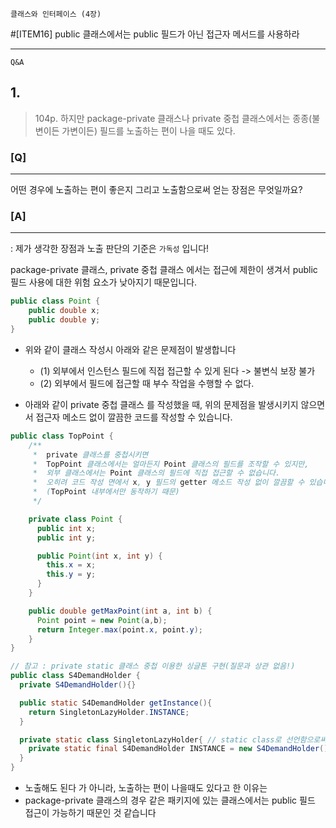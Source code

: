 `클래스와 인터페이스 (4장)`

#[ITEM16] public 클래스에서는 public 필드가 아닌 접근자 메서드를 사용하라


----
`Q&A`
## 1.
> 104p. 하지만 package-private 클래스나 private 중첩 클래스에서는 종종(불변이든 가변이든) 필드를
> 노출하는 편이 나을 때도 있다.

### [Q]
___
어떤 경우에 노출하는 편이 좋은지 그리고 노출함으로써 얻는 장점은 무엇일까요?

### [A]
___
: 제가 생각한 장점과 노출 판단의 기준은 `가독성` 입니다! 

package-private 클래스, private 중첩 클래스 에서는 접근에 제한이 생겨서 public 필드 사용에 대한 위험 요소가 낮아지기 때문입니다.

```java
public class Point {
	public double x;
	public double y;
}
```
* 위와 같이 클래스 작성시 아래와 같은 문제점이 발생합니다
  * (1) 외부에서 인스턴스 필드에 직접 접근할 수 있게 된다 -> 불변식 보장 불가
  * (2) 외부에서 필드에 접근할 때 부수 작업을 수행할 수 없다.


* 아래와 같이 private 중첩 클래스 를 작성했을 때, 위의 문제점을 발생시키지 않으면서 접근자 메소드 없이 깔끔한 코드를 작성할 수 있습니다.
```java
public class TopPoint {
    /**
     *  private 클래스를 중첩시키면 
     *  TopPoint 클래스에서는 얼마든지 Point 클래스의 필드를 조작할 수 있지만,
     *  외부 클래스에서는 Point 클래스의 필드에 직접 접근할 수 없습니다.
     *  오히려 코드 작성 면에서 x, y 필드의 getter 메소드 작성 없이 깔끔할 수 있습니다
     *  (TopPoint 내부에서만 동작하기 때문)
     */

    private class Point {
      public int x;
      public int y;

      public Point(int x, int y) {
        this.x = x;
        this.y = y;
      }
    }

    public double getMaxPoint(int a, int b) {
      Point point = new Point(a,b);
      return Integer.max(point.x, point.y);
    }
}
```
```java
// 참고 : private static 클래스 중첩 이용한 싱글톤 구현(질문과 상관 없음!)
public class S4DemandHolder {
  private S4DemandHolder(){}

  public static S4DemandHolder getInstance(){
    return SingletonLazyHolder.INSTANCE;
  }

  private static class SingletonLazyHolder{ // static class로 선언함으로써 외부에서 객체 생성 없이 호출 가능
    private static final S4DemandHolder INSTANCE = new S4DemandHolder();
  }
}
```
* 노출해도 된다 가 아니라, 노출하는 편이 나을때도 있다고 한 이유는
* package-private 클래스의 경우 같은 패키지에 있는 클래스에서는 public 필드 접근이 가능하기 때문인 것 같습니다